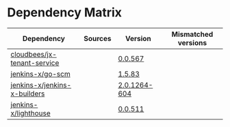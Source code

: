 # Dependency Matrix

Dependency | Sources | Version | Mismatched versions
---------- | ------- | ------- | -------------------
[cloudbees/jx-tenant-service](https://github.com/cloudbees/jx-tenant-service) |  | [0.0.567](https://github.com/cloudbees/jx-tenant-service/releases/tag/v0.0.567) | 
[jenkins-x/go-scm](https://github.com/jenkins-x/go-scm) |  | [1.5.83]() | 
[jenkins-x/jenkins-x-builders](https://github.com/jenkins-x/jenkins-x-builders) |  | [2.0.1264-604]() | 
[jenkins-x/lighthouse](https://github.com/jenkins-x/lighthouse) |  | [0.0.511]() | 
